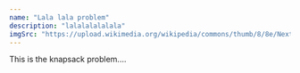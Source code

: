 ```yaml
---
name: "Lala lala problem"
description: "lalalalalalala"
imgSrc: "https://upload.wikimedia.org/wikipedia/commons/thumb/8/8e/Nextjs-logo.svg/1200px-Nextjs-logo.svg.png"
---
```


This is the knapsack problem....

